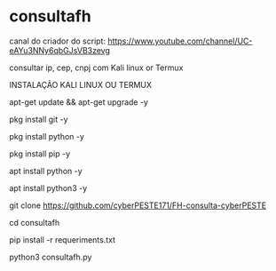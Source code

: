 # consultafh

canal do criador do script: https://www.youtube.com/channel/UC-eAYu3NNy6qbGJsVB3zevg

consultar ip, cep, cnpj com Kali linux or Termux

INSTALAÇÃO KALI LINUX OU TERMUX

apt-get update && apt-get upgrade -y

pkg install git -y

pkg install python -y

pkg install pip -y

apt install python -y

apt install python3 -y

git clone https://github.com/cyberPESTE171/FH-consulta-cyberPESTE

cd consultafh

pip install -r requeriments.txt

python3 consultafh.py
